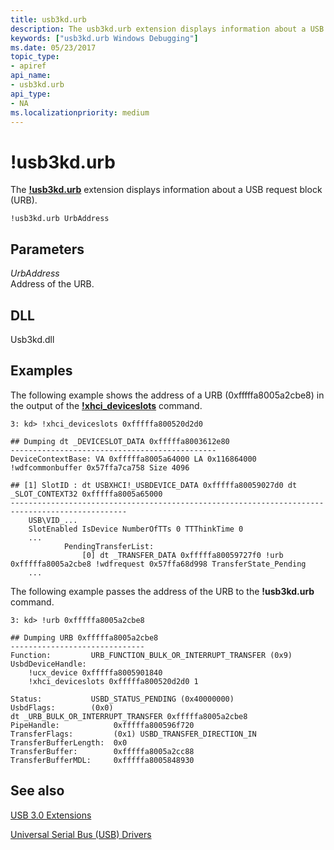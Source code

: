 ```yaml
---
title: usb3kd.urb
description: The usb3kd.urb extension displays information about a USB request block (URB).
keywords: ["usb3kd.urb Windows Debugging"]
ms.date: 05/23/2017
topic_type:
- apiref
api_name:
- usb3kd.urb
api_type:
- NA
ms.localizationpriority: medium
---
```


# !usb3kd.urb


The [**!usb3kd.urb**](-usb3kd-device-info.md) extension displays information about a USB request block (URB).

```dbgcmd
!usb3kd.urb UrbAddress
```

## <span id="ddk__devobj_dbg"></span><span id="DDK__DEVOBJ_DBG"></span>Parameters


<span id="_______UrbAddress______"></span><span id="_______urbaddress______"></span><span id="_______URBADDRESS______"></span> *UrbAddress*   
Address of the URB.

## <span id="DLL"></span><span id="dll"></span>DLL


Usb3kd.dll

## Examples

The following example shows the address of a URB (0xfffffa8005a2cbe8) in the output of the [**!xhci\_deviceslots**](-usb3kd-xhci-deviceslots.md) command.

```dbgcmd
3: kd> !xhci_deviceslots 0xfffffa800520d2d0

## Dumping dt _DEVICESLOT_DATA 0xfffffa8003612e80
----------------------------------------------
DeviceContextBase: VA 0xfffffa8005a64000 LA 0x116864000 !wdfcommonbuffer 0x57ffa7ca758 Size 4096

## [1] SlotID : dt USBXHCI!_USBDEVICE_DATA 0xfffffa80059027d0 dt _SLOT_CONTEXT32 0xfffffa8005a65000
------------------------------------------------------------------------------------------------
    USB\VID_...
    SlotEnabled IsDevice NumberOfTTs 0 TTThinkTime 0
    ...
            PendingTransferList: 
                [0] dt _TRANSFER_DATA 0xfffffa80059727f0 !urb 0xfffffa8005a2cbe8 !wdfrequest 0x57ffa68d998 TransferState_Pending
    ...
```

The following example passes the address of the URB to the **!usb3kd.urb** command.

```dbgcmd
3: kd> !urb 0xfffffa8005a2cbe8

## Dumping URB 0xfffffa8005a2cbe8
------------------------------
Function:         URB_FUNCTION_BULK_OR_INTERRUPT_TRANSFER (0x9)
UsbdDeviceHandle: 
    !ucx_device 0xfffffa8005901840
    !xhci_deviceslots 0xfffffa800520d2d0 1

Status:           USBD_STATUS_PENDING (0x40000000)
UsbdFlags:        (0x0)
dt _URB_BULK_OR_INTERRUPT_TRANSFER 0xfffffa8005a2cbe8
PipeHandle:            0xfffffa800596f720
TransferFlags:         (0x1) USBD_TRANSFER_DIRECTION_IN
TransferBufferLength:  0x0
TransferBuffer:        0xfffffa8005a2cc88
TransferBufferMDL:     0xfffffa8005848930
```

## <span id="see_also"></span>See also


[USB 3.0 Extensions](usb-3-extensions.md)

[Universal Serial Bus (USB) Drivers](../usbcon/index.md)

 

